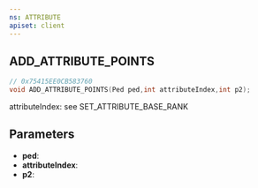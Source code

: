 ```yaml
---
ns: ATTRIBUTE
apiset: client
---
```

## ADD_ATTRIBUTE_POINTS

```c
// 0x75415EE0CB583760
void ADD_ATTRIBUTE_POINTS(Ped ped,int attributeIndex,int p2);
```

attributeIndex: see SET_ATTRIBUTE_BASE_RANK

## Parameters
* **ped**:
* **attributeIndex**:
* **p2**:



